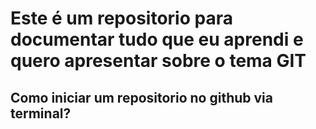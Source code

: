 # Este é um repositorio para documentar tudo que eu aprendi e quero apresentar sobre o tema GIT

## Como iniciar um repositorio no github via terminal?
